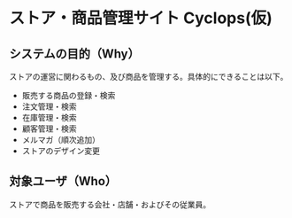 # ストア・商品管理サイト Cyclops(仮)

## システムの目的（Why）

ストアの運営に関わるもの、及び商品を管理する。具体的にできることは以下。  

- 販売する商品の登録・検索
- 注文管理・検索
- 在庫管理・検索
- 顧客管理・検索
- メルマガ（順次追加）
- ストアのデザイン変更

## 対象ユーザ（Who）

ストアで商品を販売する会社・店舗・およびその従業員。  
